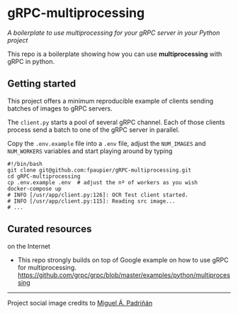 # gRPC-multiprocessing
_A boilerplate to use multiprocessing for your gRPC server in your Python project_ 

This repo is a boilerplate showing how you can use **multiprocessing** with gRPC in python.


## Getting started 

This project offers a minimum reproducible example of clients sending batches of images to gRPC servers.

The `client.py` starts a pool of several gRPC channel. Each of those clients process send a batch to one of the gRPC server
in parallel.

Copy the `.env.example` file into a `.env` file, adjust the `NUM_IMAGES` and `NUM_WORKERS` variables 
and start playing around by typing  

```shell
#!/bin/bash
git clone git@github.com:fpaupier/gRPC-multiprocessing.git
cd gRPC-multiprocessing
cp .env.example .env  # adjust the nº of workers as you wish
docker-compose up
# INFO [/usr/app/client.py:126]: OCR Test client started. 
# INFO [/usr/app/client.py:115]: Reading src image...
# ...
```

## Curated resources

on the Internet

- This repo strongly builds on top of Google example on how to use gRPC for multiprocessing.
  https://github.com/grpc/grpc/blob/master/examples/python/multiprocessing



-----

Project social image credits to [Miguel Á. Padriñán](https://www.pexels.com/@padrinan)
